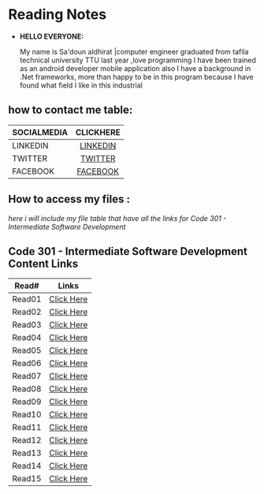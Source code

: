 # Reading Notes

- **HELLO EVERYONE:**

  My name is Sa'doun aldhirat |computer engineer graduated from tafila technical university TTU last year ,love programming I have been trained as an android developer mobile application also I have a background in .Net frameworks, more than happy to be in this program because I have found what field I like in this industrial

## **how to contact me table:**

| SOCIALMEDIA |                             CLICKHERE                             |
| ----------- | :---------------------------------------------------------------: |
| LINKEDIN    | [LINKEDIN](https://www.linkedin.com/in/saadoun-dhirat-9b4086194/) |
| TWITTER     |           [TWITTER](https://twitter.com/saadoun_dhirat)           |
| FACEBOOK    |      [FACEBOOK ](https://web.facebook.com/Saadoun.aldhirat/)      |

## **How to access my files :**

<em>here i will include my file table that have all the links for Code 301 - Intermediate Software Development </em>


## Code 301 - Intermediate Software Development Content Links
| Read#         | Links |
| ------------- | ------------- |
| Read01        | [Click Here](https://saadoundhirat.github.io/reading-notes/Code%20301%20-%20Intermediate%20Software%20Development/read-01)  |
| Read02  | [Click Here](https://saadoundhirat.github.io/reading-notes/Code%20301%20-%20Intermediate%20Software%20Development/read02) |
| Read03  | [Click Here](https://saadoundhirat.github.io/reading-notes/Code%20301%20-%20Intermediate%20Software%20Development/read03) |
| Read04  | [Click Here](https://saadoundhirat.github.io/reading-notes/Code%20301%20-%20Intermediate%20Software%20Development/read04) |
| Read05  | [Click Here](https://saadoundhirat.github.io/reading-notes/Code%20301%20-%20Intermediate%20Software%20Development/read05) |
| Read06  | [Click Here](https://saadoundhirat.github.io/reading-notes/Code%20301%20-%20Intermediate%20Software%20Development/read06) |
| Read07  | [Click Here](https://saadoundhirat.github.io/reading-notes/Code%20301%20-%20Intermediate%20Software%20Development/read07) |
| Read08  | [Click Here](https://saadoundhirat.github.io/reading-notes/Code%20301%20-%20Intermediate%20Software%20Development/read08) |
| Read09  | [Click Here](https://saadoundhirat.github.io/reading-notes/Code%20301%20-%20Intermediate%20Software%20Development/read02) |
| Read10  | [Click Here](https://saadoundhirat.github.io/reading-notes/Code%20301%20-%20Intermediate%20Software%20Development/read02) |
| Read11  | [Click Here](https://saadoundhirat.github.io/reading-notes/Code%20301%20-%20Intermediate%20Software%20Development/read02) |
| Read12  | [Click Here](https://saadoundhirat.github.io/reading-notes/Code%20301%20-%20Intermediate%20Software%20Development/read02) |
| Read13  | [Click Here](https://saadoundhirat.github.io/reading-notes/Code%20301%20-%20Intermediate%20Software%20Development/read02) |
| Read14  | [Click Here](https://saadoundhirat.github.io/reading-notes/Code%20301%20-%20Intermediate%20Software%20Development/read02) |
| Read15  | [Click Here](https://saadoundhirat.github.io/reading-notes/Code%20301%20-%20Intermediate%20Software%20Development/read02) |